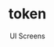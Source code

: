 ---
layout: embed
permalink: apps/minting/business-processes/proposal-on-new-token/ui-screens
lang: en
page_id: apps-minting-business-processes-token-screens

title: token
subtitle: UI Screens
backUrl: /apps/minting/business-processes/proposal-on-new-token

description: Screens
---